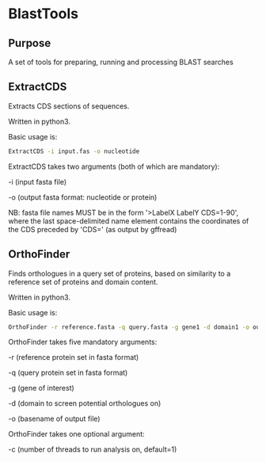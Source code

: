 # BlastTools
## Purpose
A set of tools for preparing, running and processing BLAST searches 
## ExtractCDS
Extracts CDS sections of sequences.

Written in python3.  

Basic usage is:
```bash
ExtractCDS -i input.fas -o nucleotide
```
ExtractCDS takes two arguments (both of which are mandatory):

-i (input fasta file)

-o (output fasta format: nucleotide or protein)

NB: fasta file names MUST be in the form '>LabelX LabelY CDS=1-90', where the last space-delimited name element contains the coordinates of the CDS preceded by 'CDS=' (as output by gffread)
## OrthoFinder
Finds orthologues in a query set of proteins, based on similarity to a reference set of proteins and domain content.

Written in python3.

Basic usage is:
```bash
OrthoFinder -r reference.fasta -q query.fasta -g gene1 -d domain1 -o outputname
```
OrthoFinder takes five mandatory arguments:

-r (reference protein set in fasta format)

-q (query protein set in fasta format)

-g (gene of interest)

-d (domain to screen potential orthologues on)

-o (basename of output file)

OrthoFinder takes one optional argument:

-c (number of threads to run analysis on, default=1)
